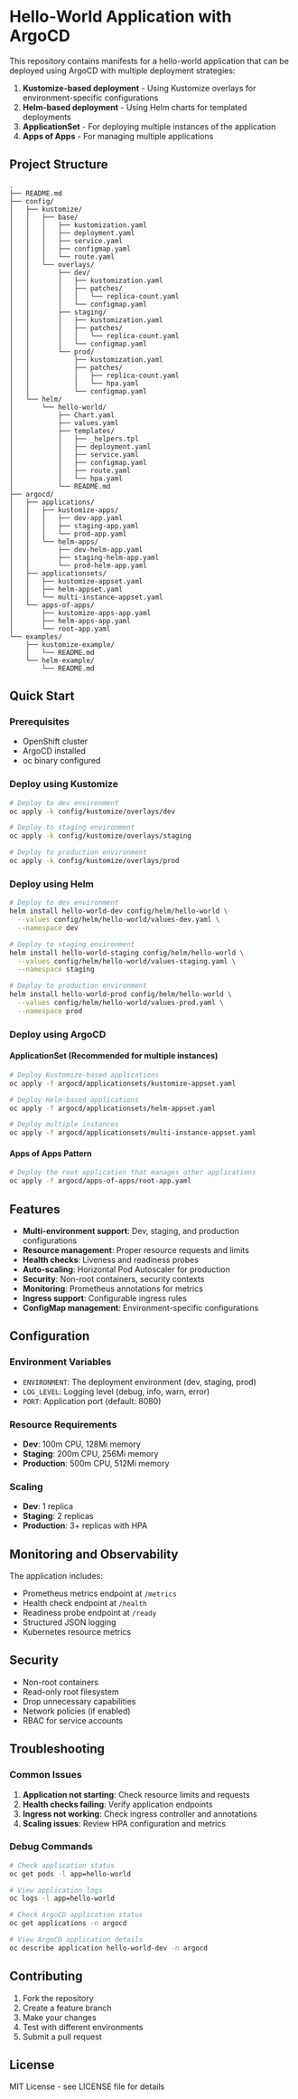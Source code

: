 # Hello-World Application with ArgoCD

This repository contains manifests for a hello-world application that can be deployed using ArgoCD with multiple deployment strategies:

1. **Kustomize-based deployment** - Using Kustomize overlays for environment-specific configurations
2. **Helm-based deployment** - Using Helm charts for templated deployments
3. **ApplicationSet** - For deploying multiple instances of the application
4. **Apps of Apps** - For managing multiple applications

## Project Structure

```text
.
├── README.md
├── config/
│   ├── kustomize/
│   │   ├── base/
│   │   │   ├── kustomization.yaml
│   │   │   ├── deployment.yaml
│   │   │   ├── service.yaml
│   │   │   ├── configmap.yaml
│   │   │   └── route.yaml
│   │   └── overlays/
│   │       ├── dev/
│   │       │   ├── kustomization.yaml
│   │       │   ├── patches/
│   │       │   │   └── replica-count.yaml
│   │       │   └── configmap.yaml
│   │       ├── staging/
│   │       │   ├── kustomization.yaml
│   │       │   ├── patches/
│   │       │   │   └── replica-count.yaml
│   │       │   └── configmap.yaml
│   │       └── prod/
│   │           ├── kustomization.yaml
│   │           ├── patches/
│   │           │   ├── replica-count.yaml
│   │           │   └── hpa.yaml
│   │           └── configmap.yaml
│   └── helm/
│       └── hello-world/
│           ├── Chart.yaml
│           ├── values.yaml
│           ├── templates/
│           │   ├── _helpers.tpl
│           │   ├── deployment.yaml
│           │   ├── service.yaml
│           │   ├── configmap.yaml
│           │   ├── route.yaml
│           │   └── hpa.yaml
│           └── README.md
├── argocd/
│   ├── applications/
│   │   ├── kustomize-apps/
│   │   │   ├── dev-app.yaml
│   │   │   ├── staging-app.yaml
│   │   │   └── prod-app.yaml
│   │   └── helm-apps/
│   │       ├── dev-helm-app.yaml
│   │       ├── staging-helm-app.yaml
│   │       └── prod-helm-app.yaml
│   ├── applicationsets/
│   │   ├── kustomize-appset.yaml
│   │   ├── helm-appset.yaml
│   │   └── multi-instance-appset.yaml
│   └── apps-of-apps/
│       ├── kustomize-apps-app.yaml
│       ├── helm-apps-app.yaml
│       └── root-app.yaml
└── examples/
    ├── kustomize-example/
    │   └── README.md
    └── helm-example/
        └── README.md
```

## Quick Start

### Prerequisites

- OpenShift cluster
- ArgoCD installed
- oc binary configured

### Deploy using Kustomize

```bash
# Deploy to dev environment
oc apply -k config/kustomize/overlays/dev

# Deploy to staging environment
oc apply -k config/kustomize/overlays/staging

# Deploy to production environment
oc apply -k config/kustomize/overlays/prod
```

### Deploy using Helm

```bash
# Deploy to dev environment
helm install hello-world-dev config/helm/hello-world \
  --values config/helm/hello-world/values-dev.yaml \
  --namespace dev

# Deploy to staging environment
helm install hello-world-staging config/helm/hello-world \
  --values config/helm/hello-world/values-staging.yaml \
  --namespace staging

# Deploy to production environment
helm install hello-world-prod config/helm/hello-world \
  --values config/helm/hello-world/values-prod.yaml \
  --namespace prod
```

### Deploy using ArgoCD

#### ApplicationSet (Recommended for multiple instances)

```bash
# Deploy Kustomize-based applications
oc apply -f argocd/applicationsets/kustomize-appset.yaml

# Deploy Helm-based applications
oc apply -f argocd/applicationsets/helm-appset.yaml

# Deploy multiple instances
oc apply -f argocd/applicationsets/multi-instance-appset.yaml
```

#### Apps of Apps Pattern

```bash
# Deploy the root application that manages other applications
oc apply -f argocd/apps-of-apps/root-app.yaml
```

## Features

- **Multi-environment support**: Dev, staging, and production configurations
- **Resource management**: Proper resource requests and limits
- **Health checks**: Liveness and readiness probes
- **Auto-scaling**: Horizontal Pod Autoscaler for production
- **Security**: Non-root containers, security contexts
- **Monitoring**: Prometheus annotations for metrics
- **Ingress support**: Configurable ingress rules
- **ConfigMap management**: Environment-specific configurations

## Configuration

### Environment Variables

- `ENVIRONMENT`: The deployment environment (dev, staging, prod)
- `LOG_LEVEL`: Logging level (debug, info, warn, error)
- `PORT`: Application port (default: 8080)

### Resource Requirements

- **Dev**: 100m CPU, 128Mi memory
- **Staging**: 200m CPU, 256Mi memory
- **Production**: 500m CPU, 512Mi memory

### Scaling

- **Dev**: 1 replica
- **Staging**: 2 replicas
- **Production**: 3+ replicas with HPA

## Monitoring and Observability

The application includes:

- Prometheus metrics endpoint at `/metrics`
- Health check endpoint at `/health`
- Readiness probe endpoint at `/ready`
- Structured JSON logging
- Kubernetes resource metrics

## Security

- Non-root containers
- Read-only root filesystem
- Drop unnecessary capabilities
- Network policies (if enabled)
- RBAC for service accounts

## Troubleshooting

### Common Issues

1. **Application not starting**: Check resource limits and requests
2. **Health checks failing**: Verify application endpoints
3. **Ingress not working**: Check ingress controller and annotations
4. **Scaling issues**: Review HPA configuration and metrics

### Debug Commands

```bash
# Check application status
oc get pods -l app=hello-world

# View application logs
oc logs -l app=hello-world

# Check ArgoCD application status
oc get applications -n argocd

# View ArgoCD application details
oc describe application hello-world-dev -n argocd
```

## Contributing

1. Fork the repository
2. Create a feature branch
3. Make your changes
4. Test with different environments
5. Submit a pull request

## License

MIT License - see LICENSE file for details
